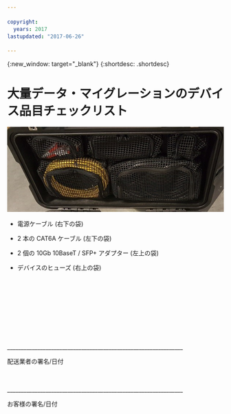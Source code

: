 ```yaml
---

copyright:
  years: 2017
lastupdated: "2017-06-26"

---
```

{:new_window: target="_blank"}
{:shortdesc: .shortdesc}

# 大量データ・マイグレーションのデバイス品目チェックリスト


![大量データ・マイグレーションのデバイス品目](/images/MDMDeviceInventory.png)

-	電源ケーブル (右下の袋)

-	2 本の CAT6A ケーブル (左下の袋)

-	2 個の 10Gb 10BaseT / SFP+ アダプター (左上の袋)

-	デバイスのヒューズ (右上の袋)

   
   
</br> 
</br> 
</br> 
</br> 
</br> 
</br> 
</br> 
</br> 
</hr>    
</br> 
________________________________________________________________ 

配送業者の署名/日付


</br> 
</hr>
</br> 
________________________________________________________________ 

お客様の署名/日付